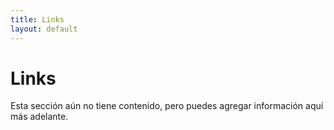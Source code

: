 ```yaml
---
title: Links
layout: default
---
```

<div class="Box mt-4">
  <div class="Box-body p-4">
    <h1>Links</h1>
    <p>Esta sección aún no tiene contenido, pero puedes agregar información aquí más adelante.</p>
  </div>
</div>
